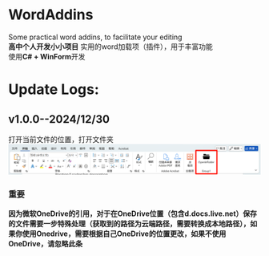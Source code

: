 # WordAddins
Some practical word addins, to facilitate your editing   
**高中个人开发小小项目**
实用的word加载项（插件），用于丰富功能   
使用**C# + WinForm**开发

# Update Logs:
## v1.0.0--2024/12/30
打开当前文件的位置，打开文件夹   
![image](PixPin_2024-12-30_20-39-00.png)
### 重要
**因为微软OneDrive的引用，对于在OneDrive位置（包含d.docs.live.net）保存的文件需要一步特殊处理（获取到的路径为云端路径，需要转换成本地路径），如果你使用Onedrive，需要根据自己OneDrive的位置更改，如果不使用OneDrive，请忽略此条**
